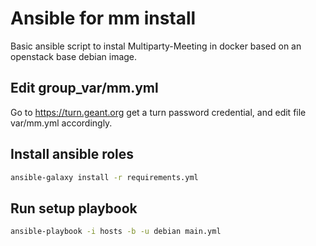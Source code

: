 
# Ansible for mm install

Basic ansible script to instal Multiparty-Meeting in docker based on an openstack base debian image.

## Edit group_var/mm.yml

Go to https://turn.geant.org get a turn password credential, and edit file var/mm.yml accordingly.

## Install ansible roles

```bash
ansible-galaxy install -r requirements.yml
```

## Run setup playbook

```bash
ansible-playbook -i hosts -b -u debian main.yml
```